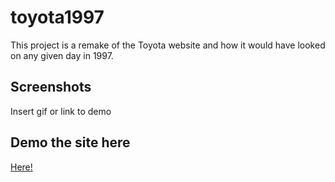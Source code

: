 
# toyota1997

This project is a remake of the Toyota website and how it would have looked on any given day in 1997.


## Screenshots

Insert gif or link to demo


## Demo the site here

[Here!](https://scintillating-pothos-10421b.netlify.app/)